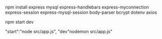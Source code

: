 
npm install express mysql express-handlebars express-myconnection express-session express-mysql-session body-parser bcrypt dotenv axios

npm start dev

"start":"node src/app.js",
"dev"nodemon src/app.js"